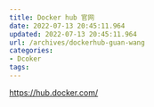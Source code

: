 ```yaml
---
title: Docker hub 官网
date: 2022-07-13 20:45:11.964
updated: 2022-07-13 20:45:11.964
url: /archives/dockerhub-guan-wang
categories: 
- Dcoker
tags: 
---
```


https://hub.docker.com/